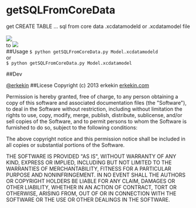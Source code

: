 getSQLFromCoreData
==================

get CREATE TABLE ... sql from core data .xcdatamodeld or .xcdatamodel file<br><br>
<img src="https://github.com/erkekin/getSQLFromCoreData/blob/master/coredatashot.png?raw=true"><br> to
<img src="https://github.com/erkekin/getSQLFromCoreData/blob/master/mysqlshot.png?raw=true"><br>
##Usage
`$ python getSQLFromCoreData.py Model.xcdatamodeld` <br>
or <br>
`$ python getSQLFromCoreData.py Model.xcdatamodel` <br>

##Dev

[@erkekin](http://www.twitter.com/erkekin)
##Licese
 Copyright (c) 2013 erkekin <erkekin at gmail.com> [erkekin.com](http://www.erkekin.com)

 Permission is hereby granted, free of charge, to any person obtaining a copy
 of this software and associated documentation files (the "Software"), to deal
 in the Software without restriction, including without limitation the rights
 to use, copy, modify, merge, publish, distribute, sublicense, and/or sell
 copies of the Software, and to permit persons to whom the Software is
 furnished to do so, subject to the following conditions:

 The above copyright notice and this permission notice shall be included in
 all copies or substantial portions of the Software.

 THE SOFTWARE IS PROVIDED "AS IS", WITHOUT WARRANTY OF ANY KIND, EXPRESS OR
 IMPLIED, INCLUDING BUT NOT LIMITED TO THE WARRANTIES OF MERCHANTABILITY,
 FITNESS FOR A PARTICULAR PURPOSE AND NONINFRINGEMENT. IN NO EVENT SHALL THE
 AUTHORS OR COPYRIGHT HOLDERS BE LIABLE FOR ANY CLAIM, DAMAGES OR OTHER
 LIABILITY, WHETHER IN AN ACTION OF CONTRACT, TORT OR OTHERWISE, ARISING FROM,
 OUT OF OR IN CONNECTION WITH THE SOFTWARE OR THE USE OR OTHER DEALINGS IN
 THE SOFTWARE.

